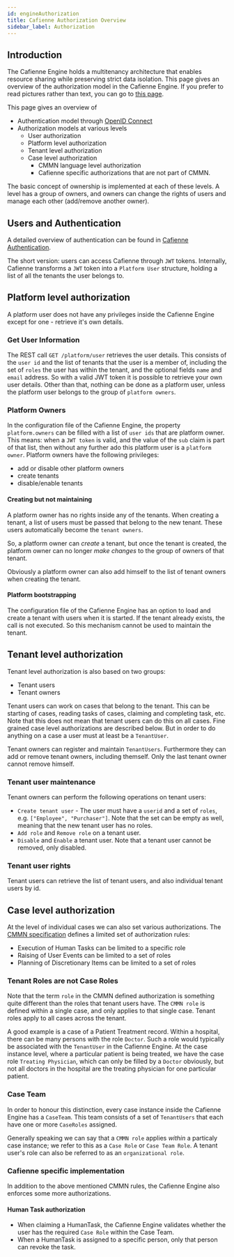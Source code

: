 ```yaml
---
id: engineAuthorization
title: Cafienne Authorization Overview
sidebar_label: Authorization
---
```


## Introduction
The Cafienne Engine holds a multitenancy architecture that enables resource sharing while preserving strict data isolation.
This page gives an overview of the authorization model in the Cafienne Engine.
If you prefer to read pictures rather than text, you can go to [this page](engineAuthorizationPictures.md).

This page gives an overview of
- Authentication model through [OpenID Connect](https://en.wikipedia.org/wiki/OpenID_Connect)
- Authorization models at various levels
    - User authorization
    - Platform level authorization
    - Tenant level authorization
    - Case level authorization
        - CMMN language level authorization
        - Cafienne specific authorizations that are not part of CMMN.

The basic concept of ownership is implemented at each of these levels. A level has a group of owners, and owners can change the rights of users and manage each other (add/remove another owner).

## Users and Authentication
A detailed overview of authentication can be found in [Cafienne Authentication](engineAuthentication.md).

The short version: users can access Cafienne through `JWT` tokens.
Internally, Cafienne transforms a `JWT` token into a `Platform User` structure, holding a list of all the tenants the user belongs to.

## Platform level authorization
A platform user does not have any privileges inside the Cafienne Engine except for one - retrieve it's own details.

### Get User Information
The REST call `GET /platform/user` retrieves the user details. This consists of the `user id` and the list of tenants that the user is a member of, including the set of `roles` the user has within the tenant, and the optional fields `name` and `email` address.
So with a valid JWT token it is possible to retrieve your own user details. Other than that, nothing can be done as a platform user, unless the platform user belongs to the group of `platform owners`. 

### Platform Owners
In the configuration file of the Cafienne Engine, the property `platform.owners` can be filled with a list of `user ids` that are platform owner.
This means: when a `JWT token` is valid, and the value of the `sub` claim is part of that list, then without any further ado this platform user is a `platform owner`. Platform owners have the following privileges:
- add or disable other platform owners
- create tenants
- disable/enable tenants

#### Creating but not maintaining
A platform owner has no rights inside any of the tenants.
When creating a tenant, a list of users must be passed that belong to the new tenant. These users automatically become the `tenant owners`.

So, a platform owner can _create_ a tenant, but once the tenant is created, the platform owner can no longer _make changes_ to the group of owners of that tenant.

Obviously a platform owner can also add himself to the list of tenant owners when creating the tenant.

#### Platform bootstrapping
The configuration file of the Cafienne Engine has an option to load and create a tenant with users when it is started. If the tenant already exists, the call is not executed. So this mechanism cannot be used to maintain the tenant.

## Tenant level authorization
Tenant level authorization is also based on two groups:
- Tenant users 
- Tenant owners

Tenant users can work on cases that belong to the tenant. This can be starting of cases, reading tasks of cases, claiming and completing task, etc.
Note that this does not mean that tenant users can do this on all cases. Fine grained case level authorizations are described below. But in order to do anything on a case a user must at least be a `TenantUser`.

Tenant owners can register and maintain `TenantUsers`. Furthermore they can add or remove tenant owners, including themself. Only the last tenant owner cannot remove himself.

### Tenant user maintenance
Tenant owners can perform the following operations on tenant users:
- `Create tenant user` - The user must have a `userid` and a set of `roles`, e.g. `["Employee", "Purchaser"]`. Note that the set can be empty as well, meaning that the new tenant user has no roles.
- `Add role` and `Remove role` on a tenant user.
- `Disable` and `Enable` a tenant user. Note that a tenant user cannot be removed, only disabled.

### Tenant user rights
Tenant users can retrieve the list of tenant users, and also individual tenant users by id.

## Case level authorization
At the level of individual cases we can also set various authorizations.
The [CMMN specification](https://www.omg.org/spec/CMMN) defines a limited set of authorization rules:
- Execution of Human Tasks can be limited to a specific role
- Raising of User Events can be limited to a set of roles
- Planning of Discretionary Items can be limited to a set of roles

### Tenant Roles are not Case Roles
Note that the term `role` in the CMMN defined authorization is something quite different than the roles that tenant users have. The `CMMN role` is defined within a single case, and only applies to that single case. Tenant roles apply to all cases across the tenant.

A good example is a case of a Patient Treatment record. Within a hospital, there can be many persons with the role `Doctor`. Such a role would typically be associated with the `TenantUser` in the Cafienne Engine.
At the case instance level, where a particular patient is being treated, we have the case role `Treating Physician`, which can only be filled by a `Doctor` obviously, but not all doctors in the hospital are the treating physician for one particular patient.

### Case Team
In order to honour this distinction, every case instance inside the Cafienne Engine has a `CaseTeam`. This team consists of a set of `TenantUsers` that each have one or more `CaseRoles` assigned.

Generally speaking we can say that a `CMMN role` applies _within_ a particaly case instance; we refer to this as a `Case Role` or `Case Team Role`. A tenant user's role can also be referred to as an `organizational role`.

### Cafienne specific implementation
In addition to the above mentioned CMMN rules, the Cafienne Engine also enforces some more authorizations.

#### Human Task authorization
- When claiming a HumanTask, the Cafienne Engine validates whether the user has the required `Case Role` within the Case Team.
- When a HumanTask is assigned to a specific person, only that person can revoke the task.
